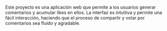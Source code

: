 Este proyecto es una aplicación web que permite a los usuarios generar comentarios y acumular likes en ellos. La interfaz es intuitiva y permite una fácil interacción, haciendo que el proceso de compartir y votar por comentarios sea fluido y agradable.
